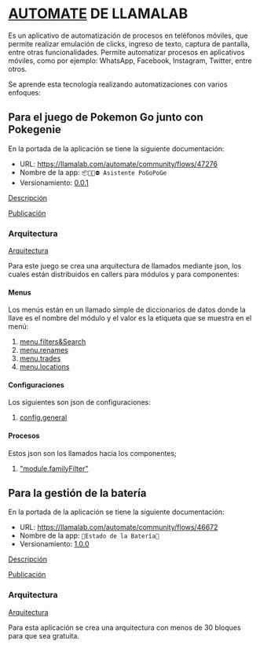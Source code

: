 # [AUTOMATE](https://llamalab.com/) DE LLAMALAB

Es un aplicativo de automatización de procesos en teléfonos móviles, que permite realizar emulación de clicks, ingreso de texto, captura de pantalla, entre otras funcionalidades. Permite automatizar procesos en aplicativos móviles, como por ejemplo: WhatsApp, Facebook, Instagram, Twitter, entre otros.

Se aprende esta tecnología realizando automatizaciones con varios enfoques:

## Para el juego de Pokemon Go junto con Pokegenie

En la portada de la aplicación se tiene la siguiente documentación:

- URL: <https://llamalab.com/automate/community/flows/47276>
- Nombre de la app: `📦🐣🐢⛔ Asistente PoGoPoGe`
- Versionamiento: [0.0.1](../assets/flows/📦🐣🐢⛔%20Asistente%20PoGoPoGe.flo)

[Descripción](../assets/hardSkills/PoGoPoGe/markdown/AsistentePoGoPoGe.md ":include :type=iframe :height=100% :width=300px :scrolling=auto")

[Publicación](https://llamalab.com/automate/community/flows/47276 ":include :type=iframe :height=100% :width=300px :scrolling=auto")

### Arquitectura

[Arquitectura](../assets/hardSkills/PoGoPoGe/pdf/📦🐣🐢⛔%20Asistente%20PoGoPoGe.pdf ":include :type=iframe :height=100% :width=300px :scrolling=auto")

Para este juego se crea una arquitectura de llamados mediante json, los cuales están distribuidos en callers para módulos y para componentes:

#### Menus

Los menús están en un llamado simple de diccionarios de datos donde la llave es el nombre del módulo y el valor es la etiqueta que se muestra en el menú:

1. [menu.filters&Search](../assets/hardSkills/PoGoPoGe/json/menu.filters&Search.json)
2. [menu.renames](../assets/hardSkills/PoGoPoGe/json/menu.renames.json)
3. [menu.trades](../assets/hardSkills/PoGoPoGe/json/menu.trades.json)
4. [menu.locations](../assets/hardSkills/PoGoPoGe/json/menu.locations.json)

#### Configuraciones

Los siguientes son json de configuraciones:

1. [config.general](../assets/hardSkills/PoGoPoGe/json/config.general.json)

#### Procesos

Estos json son los llamados hacia los componentes;

1. ["module.familyFilter"](..assets/hardSkills/PoGoPoGe/json/module.familyFilter.json)

## Para la gestión de la batería

En la portada de la aplicación se tiene la siguiente documentación:

- URL: <https://llamalab.com/automate/community/flows/46672>
- Nombre de la app: `🔋Estado de la Batería🪫`
- Versionamiento: [1.0.0](../assets/flows/📦🐣🐢⛔%20Asistente%20PoGoPoGe.flo)

[Descripción](../assets/hardSkills/Battery/markdown/EstadoDeLaBatería.md ":include :type=iframe :height=100% :width=300px :scrolling=auto")

[Publicación](https://llamalab.com/automate/community/flows/46672 ":include :type=iframe :height=100% :width=300px :scrolling=auto")

### Arquitectura

[Arquitectura](../assets/hardSkills/Battery/pdf/🔋Estado%20de%20la%20Batería🪫.pdf ":include :type=iframe :height=100% :width=300px :scrolling=auto")

Para esta aplicación se crea una arquitectura con menos de 30 bloques para que sea gratuita.
